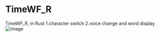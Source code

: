 # TimeWF_R
 TimeWF_R, in Rust
 1.character switch
 2.voice change and word display
![image](https://github.com/zdszx/TimeWF_R/assets/43289834/b40707a8-8f28-4afc-9702-58f08bd2bf20)
